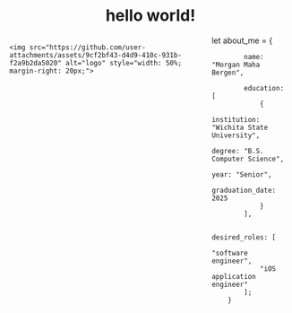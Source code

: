 <h1 align="center">
    hello world!
</h1>

<div style="display: flex; align-items: left; justify-content: left;">
    
<div align-items: left;">

    <img src="https://github.com/user-attachments/assets/9cf2bf43-d4d9-410c-931b-f2a9b2da5020" alt="logo" style="width: 50%; margin-right: 20px;">
</div>
<div align-items: left;">
        let about_me = {
    
            name: "Morgan Maha Bergen",
    
            education: [
                {
                    institution: "Wichita State University",
                    degree: "B.S. Computer Science",
                    year: "Senior",
                    graduation_date: 2025
                }
            ],

            desired_roles: [
                "software engineer",
                "iOS application engineer"
            ];
        }    
</div>
</div>
